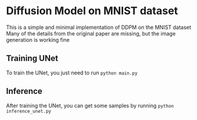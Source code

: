 # Diffusion Model on MNIST dataset
This is a simple and minimal implementation of DDPM on the MNIST dataset
Many of the details from the original paper are missing, but the image generation is working fine

## Training UNet
To train the UNet, you just need to run 
`python main.py`

## Inference
After training the UNet, you can get some samples by running
`python inference_unet.py`
